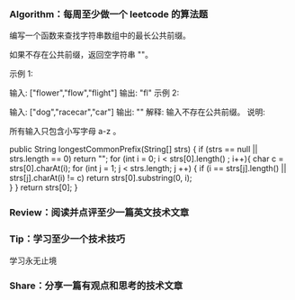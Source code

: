 ### Algorithm：每周至少做一个 leetcode 的算法题
 编写一个函数来查找字符串数组中的最长公共前缀。
 
 如果不存在公共前缀，返回空字符串 ""。
 
 示例 1:
 
 输入: ["flower","flow","flight"]
 输出: "fl"
 示例 2:
 
 输入: ["dog","racecar","car"]
 输出: ""
 解释: 输入不存在公共前缀。
 说明:
 
 所有输入只包含小写字母 a-z 。
 
 
public String longestCommonPrefix(String[] strs) {
    if (strs == null || strs.length == 0) return "";
    for (int i = 0; i < strs[0].length() ; i++){
        char c = strs[0].charAt(i);
        for (int j = 1; j < strs.length; j ++) {
            if (i == strs[j].length() || strs[j].charAt(i) != c)
                return strs[0].substring(0, i);             
        }
    }
    return strs[0];
}
### Review：阅读并点评至少一篇英文技术文章


### Tip：学习至少一个技术技巧
学习永无止境


### Share：分享一篇有观点和思考的技术文章


